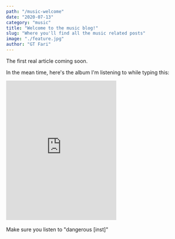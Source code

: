 ```yaml
---
path: "/music-welcome"
date: "2020-07-13"
category: "music"
title: "Welcome to the music blog!"
slug: "Where you'll find all the music related posts"
image: "./feature.jpg"
author: "GT Fari"
---
```


The first real article coming soon.

In the mean time, here's the album I'm listening to while typing this:<br/>
<iframe src="https://open.spotify.com/embed/album/4a01Ga0mHGkWFkhQuqSulv" width="300" height="380" frameborder="0" allowtransparency="true" allow="encrypted-media"></iframe><br/><br/>
Make sure you listen to "dangerous [inst]"